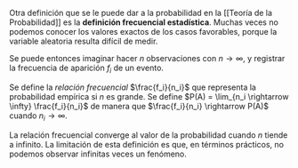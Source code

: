Otra definición que se le puede dar a la probabilidad en la [[Teoría de la Probabilidad]] es la **definición frecuencial estadística**. Muchas veces no podemos conocer los valores exactos de los casos favorables, porque la variable aleatoria resulta difícil de medir. 

Se puede entonces imaginar hacer $n$ observaciones con $n \rightarrow \infty$, y registrar la frecuencia de aparición $f_i$ de un evento.

Se define la *relación frecuencial* $\frac{f_i}{n_i}$ que representa la probabilidad empírica si $n$ es grande. Se define $P(A) = \lim_{n_i \rightarrow \infty} \frac{f_i}{n_i}$ de manera que $\frac{f_i}{n_i} \rightarrow P(A)$ cuando $n_i \rightarrow \infty$.

La relación frecuencial converge al valor de la probabilidad cuando $n$ tiende a infinito. La limitación de esta definición es que, en términos prácticos, no podemos observar infinitas veces un fenómeno.

